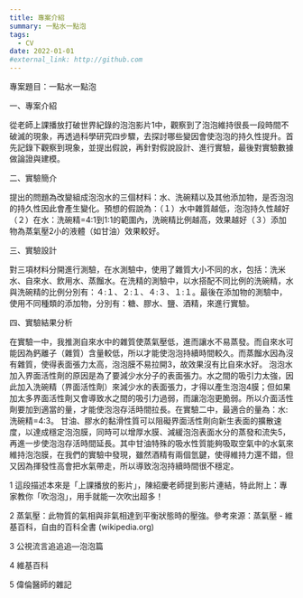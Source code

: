 ```yaml
---
title: 專案介紹
summary: 一點水一點泡
tags:
  - CV
date: 2022-01-01
#external_link: http://github.com
---
```


專案題目：一點水一點泡

一、專案介紹

從老師上課播放打破世界紀錄的泡泡影片1中，觀察到了泡泡維持很長一段時間不破滅的現象，再透過科學研究四步驟，去探討哪些變因會使泡泡的持久性提升。首先記錄下觀察到現象，並提出假說，再針對假說設計、進行實驗，最後對實驗數據做論證與建模。

二、實驗簡介

提出的問題為改變組成泡泡水的三個材料：水、洗碗精以及其他添加物，是否泡泡的持久性因此會產生變化。預想的假說為：（１）水中雜質越低，泡泡持久性越好（２）在水：洗碗精=4:1到1:1的範圍內，洗碗精比例越高，效果越好（３）添加物為蒸氣壓2小的液體（如甘油）效果較好。
	
三、實驗設計

對三項材料分開進行測驗，在水測驗中，使用了雜質大小不同的水，包括：洗米水、自來水、飲用水、蒸餾水。在洗精的測驗中，以水搭配不同比例的洗碗精，水與洗碗精的比例分別有：４:１、２:１、４:３、１:１。最後在添加物的測驗中，使用不同種類的添加物，分別有：糖、膠水、鹽、酒精，來進行實驗。

四、實驗結果分析

在實驗一中，我推測自來水中的雜質使蒸氣壓低，進而讓水不易蒸發。而自來水可能因為鈣離子（雜質）含量較低，所以才能使泡泡持續時間較久。而蒸餾水因為沒有雜質，使得表面張力太高，泡泡膜不易拉開3，故效果沒有比自來水好。
泡泡水加入界面活性劑的原因是為了要減少水分子的表面張力。水之間的吸引力太強，因此加入洗碗精（界面活性劑）來減少水的表面張力，才得以產生泡泡4膜；但如果加太多界面活性劑又會導致水之間的吸引力過弱，而讓泡泡更脆弱。所以介面活性劑要加到適當的量，才能使泡泡存活時間拉長。在實驗二中，最適合的量為：水:洗碗精=4:3。
甘油、膠水的黏滑性質可以阻礙界面活性劑向新生表面的擴散速度，以達成穩定泡泡膜，同時可以增厚水膜、減緩泡泡表面水分的蒸發和流失5，再進一步使泡泡存活時間延長。其中甘油特殊的吸水性質能夠吸取空氣中的水氣來維持泡泡膜，在我們的實驗中發現，雖然酒精有兩個氫鍵，使得維持力還不錯，但又因為揮發性高會把水氣帶走，所以導致泡泡持續時間很不穩定。

  1 這段描述本來是「上課播放的影片」，陳紹慶老師提到影片連結，特此附上：專家教你「吹泡泡」，用手就能一次吹出超多！

  2 蒸氣壓：此物質的氣相與非氣相達到平衡狀態時的壓強。參考來源：蒸氣壓 - 維基百科，自由的百科全書 (wikipedia.org)

  3 公視流言追追追—泡泡篇

  4 維基百科

  5 偉倫醫師的雜記